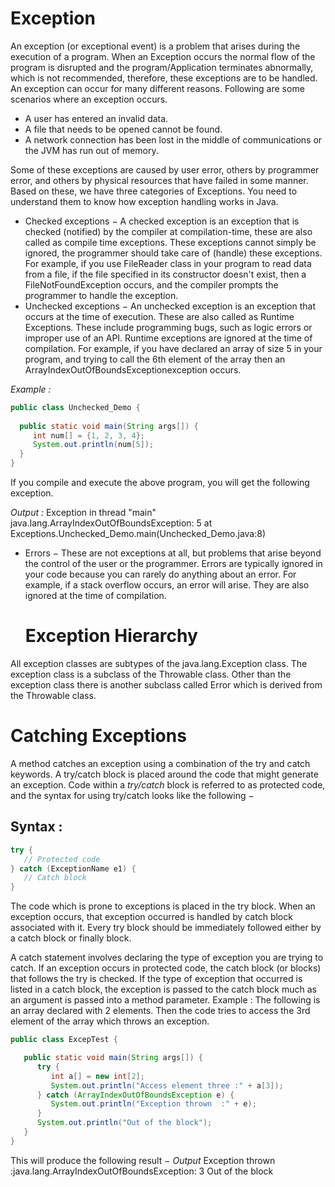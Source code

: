 # Exception
An exception (or exceptional event) is a problem that arises during the execution of a program. When an Exception occurs the normal flow of the program is disrupted and the program/Application terminates abnormally, which is not recommended, therefore, these exceptions are to be handled.
An exception can occur for many different reasons. Following are some scenarios where an exception occurs.

* A user has entered an invalid data.
* A file that needs to be opened cannot be found.
* A network connection has been lost in the middle of communications or the JVM has run out of memory.

Some of these exceptions are caused by user error, others by programmer error, and others by physical resources that have failed in some manner.
Based on these, we have three categories of Exceptions. You need to understand them to know how exception handling works in Java.
* Checked exceptions − A checked exception is an exception that is checked (notified) by the compiler at compilation-time, these are also called as compile time exceptions. These exceptions cannot simply be ignored, the programmer should take care of (handle) these exceptions.
For example, if you use FileReader class in your program to read data from a file, if the file specified in its constructor doesn't exist, then a FileNotFoundException occurs, and the compiler prompts the programmer to handle the exception.
* Unchecked exceptions − An unchecked exception is an exception that occurs at the time of execution. These are also called as Runtime Exceptions. These include programming bugs, such as logic errors or improper use of an API. Runtime exceptions are ignored at the time of compilation.
 For example, if you have declared an array of size 5 in your program, and trying to call the 6th element of the array then 
an ArrayIndexOutOfBoundsExceptionexception occurs.

 *Example :* 
 ```java
public class Unchecked_Demo {
   
   public static void main(String args[]) {
      int num[] = {1, 2, 3, 4};
      System.out.println(num[5]);
   }
}
```
If you compile and execute the above program, you will get the following exception.

*Output :* 
Exception in thread "main" java.lang.ArrayIndexOutOfBoundsException: 5
	at Exceptions.Unchecked_Demo.main(Unchecked_Demo.java:8)
* Errors − These are not exceptions at all, but problems that arise beyond the control of the user or the programmer. Errors are typically ignored in your code because you can rarely do anything about an error. For example, if a stack overflow occurs, an error will arise. They are also ignored at the time of compilation.
  # Exception Hierarchy
                                             
All exception classes are subtypes of the java.lang.Exception class. The exception class is a subclass of the Throwable class. Other than the exception class there is another subclass called Error which is derived from the Throwable class.
 # Catching Exceptions
A method catches an exception using a combination of the try and catch keywords. A try/catch block is placed around the code that might generate an exception. Code within a *try/catch* block is referred to as protected code, and the syntax for using try/catch looks like the following −
 ## Syntax :                                    
```java                                            
try {                                       
   // Protected code                        
} catch (ExceptionName e1) {                
   // Catch block                           
}     
```
The code which is prone to exceptions is placed in the try block. When an exception occurs, that exception occurred is handled by catch block associated with it. Every try block should be immediately followed either by a catch block or finally block.

A catch statement involves declaring the type of exception you are trying to catch. If an exception occurs in protected code, the catch block (or blocks) that follows the try is checked. If the type of exception that occurred is listed in a catch block, the exception is passed to the catch block much as an argument is passed into a method parameter.
Example : 
The following is an array declared with 2 elements. Then the code tries to access the 3rd element of the array which throws an exception.
```java
public class ExcepTest {

   public static void main(String args[]) {
      try {
         int a[] = new int[2];
         System.out.println("Access element three :" + a[3]);
      } catch (ArrayIndexOutOfBoundsException e) {
         System.out.println("Exception thrown  :" + e);
      }
      System.out.println("Out of the block");
   }
}
```
This will produce the following result −
*Output*
Exception thrown  :java.lang.ArrayIndexOutOfBoundsException: 3
Out of the block
